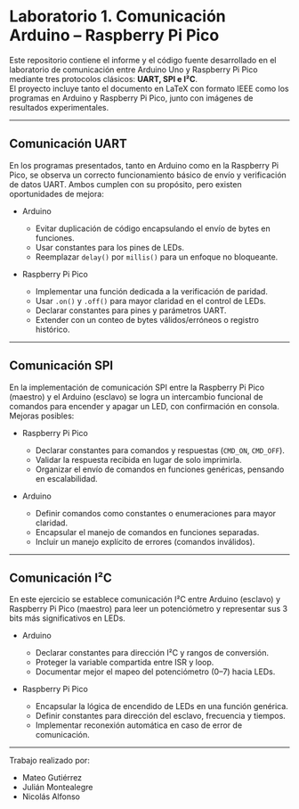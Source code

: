 # Laboratorio 1. Comunicación Arduino – Raspberry Pi Pico

Este repositorio contiene el informe y el código fuente desarrollado en el laboratorio de comunicación entre Arduino Uno y Raspberry Pi Pico mediante tres protocolos clásicos: **UART, SPI e I²C**.  
El proyecto incluye tanto el documento en LaTeX con formato IEEE como los programas en Arduino y Raspberry Pi Pico, junto con imágenes de resultados experimentales.

---

##  Comunicación UART

En los programas presentados, tanto en Arduino como en la Raspberry Pi Pico, se observa un correcto funcionamiento básico de envío y verificación de datos UART. Ambos cumplen con su propósito, pero existen oportunidades de mejora:

- Arduino
  - Evitar duplicación de código encapsulando el envío de bytes en funciones.  
  - Usar constantes para los pines de LEDs.  
  - Reemplazar `delay()` por `millis()` para un enfoque no bloqueante.  

- Raspberry Pi Pico
  - Implementar una función dedicada a la verificación de paridad.  
  - Usar `.on()` y `.off()` para mayor claridad en el control de LEDs.  
  - Declarar constantes para pines y parámetros UART.  
  - Extender con un conteo de bytes válidos/erróneos o registro histórico.  

---

## Comunicación SPI

En la implementación de comunicación SPI entre la Raspberry Pi Pico (maestro) y el Arduino (esclavo) se logra un intercambio funcional de comandos para encender y apagar un LED, con confirmación en consola. Mejoras posibles:

- Raspberry Pi Pico
  - Declarar constantes para comandos y respuestas (`CMD_ON`, `CMD_OFF`).  
  - Validar la respuesta recibida en lugar de solo imprimirla.  
  - Organizar el envío de comandos en funciones genéricas, pensando en escalabilidad.  

- Arduino
  - Definir comandos como constantes o enumeraciones para mayor claridad.  
  - Encapsular el manejo de comandos en funciones separadas.  
  - Incluir un manejo explícito de errores (comandos inválidos).  

---

## Comunicación I²C

En este ejercicio se establece comunicación I²C entre Arduino (esclavo) y Raspberry Pi Pico (maestro) para leer un potenciómetro y representar sus 3 bits más significativos en LEDs.

- Arduino
  - Declarar constantes para dirección I²C y rangos de conversión.  
  - Proteger la variable compartida entre ISR y loop.  
  - Documentar mejor el mapeo del potenciómetro (0–7) hacia LEDs.  

- Raspberry Pi Pico
  - Encapsular la lógica de encendido de LEDs en una función genérica.  
  - Definir constantes para dirección del esclavo, frecuencia y tiempos.  
  - Implementar reconexión automática en caso de error de comunicación.  

---

Trabajo realizado por:  
- Mateo Gutiérrez  
- Julián Montealegre  
- Nicolás Alfonso  
